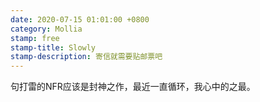 ```yaml
---
date: 2020-07-15 01:01:00 +0800
category: Mollia
stamp: free
stamp-title: Slowly
stamp-description: 寄信就需要贴邮票吧
---
```

句打雷的NFR应该是封神之作，最近一直循环，我心中的之最。
</p>